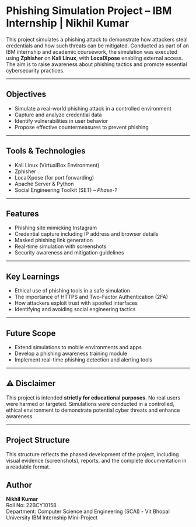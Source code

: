 #  Phishing Simulation Project – IBM Internship | Nikhil Kumar

This project simulates a phishing attack to demonstrate how attackers steal credentials and how such threats can be mitigated. Conducted as part of an IBM internship and academic coursework, the simulation was executed using **Zphisher** on **Kali Linux**, with **LocalXpose** enabling external access. The aim is to raise awareness about phishing tactics and promote essential cybersecurity practices.

---

## Objectives

- Simulate a real-world phishing attack in a controlled environment  
- Capture and analyze credential data  
- Identify vulnerabilities in user behavior  
- Propose effective countermeasures to prevent phishing  

---

## Tools & Technologies

- Kali Linux (VirtualBox Environment)  
- Zphisher  
- LocalXpose (for port forwarding)  
- Apache Server & Python  
- Social Engineering Toolkit (SET) – *Phase-1*  

---

##  Features

- Phishing site mimicking Instagram  
- Credential capture including IP address and browser details  
- Masked phishing link generation  
- Real-time simulation with screenshots  
- Security awareness and mitigation guidelines  

---

##  Key Learnings

- Ethical use of phishing tools in a safe simulation  
- The importance of HTTPS and Two-Factor Authentication (2FA)  
- How attackers exploit trust with spoofed interfaces  
- Identifying and avoiding social engineering tactics  

---

##  Future Scope

- Extend simulations to mobile environments and apps  
- Develop a phishing awareness training module  
- Implement real-time phishing detection and alerting tools  

---

## ⚠ Disclaimer

This project is intended **strictly for educational purposes**. No real users were harmed or targeted. Simulations were conducted in a controlled, ethical environment to demonstrate potential cyber threats and enhance awareness.

---

##  Project Structure

This structure reflects the phased development of the project, including visual evidence (screenshots), reports, and the complete documentation in a readable format.

## Author

**Nikhil Kumar**  
Roll No: 22BCY10158  
Department: Computer Science and Engineering (SCAI)  - Vit Bhopal University 
IBM Internship Mini-Project  
